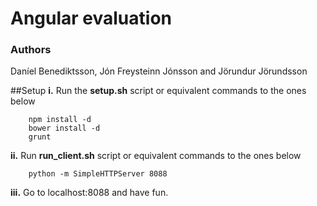# Angular evaluation

### Authors
Daníel Benediktsson, Jón Freysteinn Jónsson and Jörundur Jörundsson

##Setup
**i.** Run the **setup.sh** script or equivalent commands to the ones below
```
	npm install -d
	bower install -d
	grunt
```
**ii.** Run **run_client.sh** script or equivalent commands to the ones below
```
	python -m SimpleHTTPServer 8088
```
**iii.** Go to localhost:8088 and have fun.
